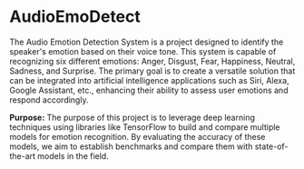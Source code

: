 # AudioEmoDetect
The Audio Emotion Detection System is a project designed to identify the speaker's emotion based on their voice tone. This system is capable of recognizing six different emotions: Anger, Disgust, Fear, Happiness, Neutral, Sadness, and Surprise. The primary goal is to create a versatile solution that can be integrated into artificial intelligence applications such as Siri, Alexa, Google Assistant, etc., enhancing their ability to assess user emotions and respond accordingly.

**Purpose:**
The purpose of this project is to leverage deep learning techniques using libraries like TensorFlow to build and compare multiple models for emotion recognition. By evaluating the accuracy of these models, we aim to establish benchmarks and compare them with state-of-the-art models in the field.
